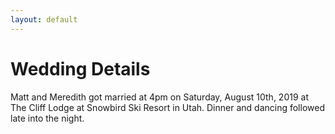 ```yaml
---
layout: default
---
```


# Wedding Details

Matt and Meredith got married at 4pm on Saturday, August 10th, 2019 at The Cliff Lodge at Snowbird Ski Resort in Utah. Dinner and dancing followed late into the night.
